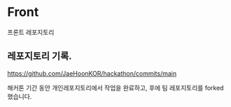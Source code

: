 # Front

프론트 레포지토리

## 레포지토리 기록.

https://github.com/JaeHoonKOR/hackathon/commits/main

해커톤 기간 동안 개인레포지토리에서 작업을 완료하고, 후에 팀 레포지토리를 forked했습니다.
